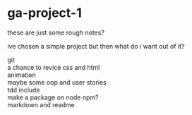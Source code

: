 # ga-project-1

these are just some rough notes?

ive chosen a simple project but then what do i want out of it?

git  
a chance to revice css and html  
animation  
maybe some oop and user stories  
tdd include  
make a package on node npm?  
markdown and readme  

